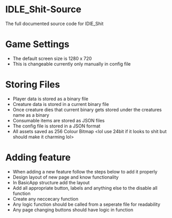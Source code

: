# IDLE_Shit-Source
The full documented source code for IDlE_Shit

# Game Settings
- The default screen size is 1280 x 720
- This is changeable currently only manually in config file

# Storing Files
- Player data is stored as a binary file
- Creature data is stored in a current binary file
- Once creature dies that current binary gets stored under the creatures name as a binary
- Consumable items are stored as JSON files
- The config file is stored in a JSON format
- All assets saved as 256 Colour Bitmap <lol use 24bit if it looks to shit but should make it charming lol>

# Adding feature
- When adding a new feature follow the steps below to add it properly
- Design layout of new page and know functionality
- In BasicApp structure add the layout
- Add all appropriate button, labels and anything else to the disable all function
- Create any neccecary function
- Any logic function should be called from a seperate file for readability
- Any page changing buttons should have logic in function
